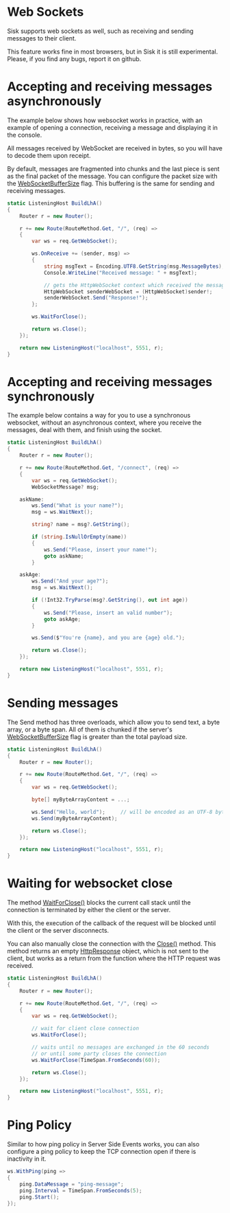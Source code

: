 # Web Sockets

Sisk supports web sockets as well, such as receiving and sending messages to their client.

This feature works fine in most browsers, but in Sisk it is still experimental. Please, if you find any bugs, report it on github.

# Accepting and receiving messages asynchronously

The example below shows how websocket works in practice, with an example of opening a connection, receiving a message and displaying it in the console.

All messages received by WebSocket are received in bytes, so you will have to decode them upon receipt.

By default, messages are fragmented into chunks and the last piece is sent as the final packet of the message. You can configure the packet size with the [WebSocketBufferSize](/read?q=/contents/spec/Sisk.Core.Http.HttpServerFlags.WebSocketBufferSize) flag. This buffering is the same for sending and receiving messages.

```cs
static ListeningHost BuildLhA()
{
    Router r = new Router();

    r += new Route(RouteMethod.Get, "/", (req) =>
    {
        var ws = req.GetWebSocket();

        ws.OnReceive += (sender, msg) =>
        {
            string msgText = Encoding.UTF8.GetString(msg.MessageBytes);
            Console.WriteLine("Received message: " + msgText);

            // gets the HttpWebSocket context which received the message
            HttpWebSocket senderWebSocket = (HttpWebSocket)sender!;
            senderWebSocket.Send("Response!");
        };

        ws.WaitForClose();

        return ws.Close();
    });

    return new ListeningHost("localhost", 5551, r);
}
```

# Accepting and receiving messages synchronously

The example below contains a way for you to use a synchronous websocket, without an asynchronous context, where you receive the messages, deal with them, and finish using the socket.

```cs
static ListeningHost BuildLhA()
{
    Router r = new Router();

    r += new Route(RouteMethod.Get, "/connect", (req) =>
    {
        var ws = req.GetWebSocket();
        WebSocketMessage? msg;

    askName:
        ws.Send("What is your name?");
        msg = ws.WaitNext();

        string? name = msg?.GetString();

        if (string.IsNullOrEmpty(name))
        {
            ws.Send("Please, insert your name!");
            goto askName;
        }

    askAge:
        ws.Send("And your age?");
        msg = ws.WaitNext();

        if (!Int32.TryParse(msg?.GetString(), out int age))
        {
            ws.Send("Please, insert an valid number");
            goto askAge;
        }

        ws.Send($"You're {name}, and you are {age} old.");

        return ws.Close();
    });

    return new ListeningHost("localhost", 5551, r);
}
```

# Sending messages

The Send method has three overloads, which allow you to send text, a byte array, or a byte span. All of them is chunked if the server's [WebSocketBufferSize](/read?q=/contents/spec/Sisk.Core.Http.HttpServerFlags.WebSocketBufferSize) flag is greater than the total payload size.

```cs
static ListeningHost BuildLhA()
{
    Router r = new Router();

    r += new Route(RouteMethod.Get, "/", (req) =>
    {
        var ws = req.GetWebSocket();

        byte[] myByteArrayContent = ...;

        ws.Send("Hello, world");     // will be encoded as an UTF-8 byte array
        ws.Send(myByteArrayContent);

        return ws.Close();
    });

    return new ListeningHost("localhost", 5551, r);
}
```

# Waiting for websocket close

The method [WaitForClose()](/read?q=/contents/spec/Sisk.Core.Http.HttpWebSocket.WaitForClose()) blocks the current call stack until the connection is terminated by either the client or the server.

With this, the execution of the callback of the request will be blocked until the client or the server disconnects.

You can also manually close the connection with the [Close()](/read?q=/contents/spec/Sisk.Core.Http.HttpWebSocket.Close()) method. This method returns an empty [HttpResponse](/read?q=/contents/spec/Sisk.Core.Http.HttpResponse) object, which is not sent to the client, but works as a return from the function where the HTTP request was received.

```cs
static ListeningHost BuildLhA()
{
    Router r = new Router();

    r += new Route(RouteMethod.Get, "/", (req) =>
    {
        var ws = req.GetWebSocket();

        // wait for client close connection
        ws.WaitForClose();

        // waits until no messages are exchanged in the 60 seconds
        // or until some party closes the connection
        ws.WaitForClose(TimeSpan.FromSeconds(60));

        return ws.Close();
    });

    return new ListeningHost("localhost", 5551, r);
}
```

# Ping Policy

Similar to how ping policy in Server Side Events works, you can also configure a ping policy to keep the TCP connection open if there is inactivity in it.

```cs
ws.WithPing(ping =>
{
    ping.DataMessage = "ping-message";
    ping.Interval = TimeSpan.FromSeconds(5);
    ping.Start();
});
```